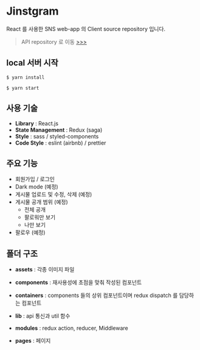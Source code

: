 # Jinstgram

React 를 사용한 SNS web-app 의 Client source repository 입니다.

> API repository 로 이동 [>>>](https://github.com/seong7/jinstagram-api)

## local 서버 시작

```
$ yarn install

$ yarn start
```

## 사용 기술

- **Library** : React.js
- **State Management** : Redux (saga)
- **Style** : sass / styled-components
- **Code Style** : eslint (airbnb) / prettier

## 주요 기능

- 회원가입 / 로그인
- Dark mode (예정)
- 게시물 업로드 및 수정, 삭제 (예정)
- 게시물 공개 범위 (예정)
  - 전체 공개
  - 팔로워만 보기
  - 나만 보기
- 팔로우 (예정)

## 폴더 구조

- **assets** : 각종 이미지 파일

- **components** : 재사용성에 초점을 맞춰 작성된 컴포넌트

- **containers** : components 들의 상위 컴포넌트이며 redux dispatch 를 담당하는 컴포넌트

- **lib** : api 통신과 util 함수

- **modules** : redux action, reducer, Middleware

- **pages** : 페이지
